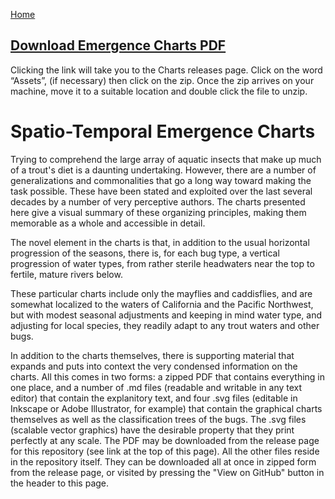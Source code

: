 [Home](https://rhexman.github.io)

## [Download Emergence Charts PDF](https://github.com/RHexMan/Trout/releases/tag/v1.0.0)

Clicking the link will take you to the Charts releases page. Click on the word “Assets”, (if necessary) then click on the zip. Once the zip arrives on your machine, move it to a suitable location and double click the file to unzip.

# Spatio-Temporal Emergence Charts

Trying to comprehend the large array of aquatic insects that make up much of a trout's diet is a daunting undertaking. However, there are a number of generalizations and commonalities that go a long way toward making the task possible.  These have been stated and exploited over the last several decades by a number of very perceptive authors.  The charts presented here give a visual summary of these organizing principles, making them memorable as a whole and accessible in detail.

The novel element in the charts is that, in addition to the usual horizontal progression of the seasons, there is, for each bug type, a vertical progression of water types, from rather sterile headwaters near the top to fertile, mature rivers below.

These particular charts include only the mayflies and caddisflies, and are somewhat localized to the waters of California and the Pacific Northwest, but with modest seasonal adjustments and keeping in mind water type, and adjusting for local species, they readily adapt to any trout waters and other bugs.

In addition to the charts themselves, there is supporting material that expands and puts into context the very condensed information on the charts.  All this comes in two forms: a zipped PDF that contains everything in one place, and a number of .md files (readable and writable in any text editor) that contain the explanitory text, and four .svg files (editable in Inkscape or Adobe Illustrator, for example) that contain the graphical charts themselves as well as the classification trees of the bugs.  The .svg files (scalable vector graphics) have the desirable property that they print perfectly at any scale.  The PDF may be downloaded from the release page for this repository (see link at the top of this page). All the other files reside in the repository itself.  They can be downloaded all at once in zipped form from the release page, or visited by pressing the "View on GitHub" button in the header to this page.
